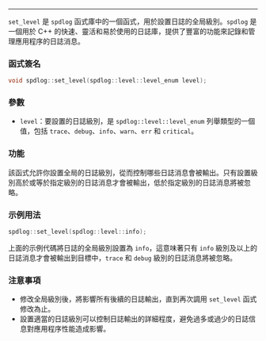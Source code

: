 
----
`set_level` 是 `spdlog` 函式庫中的一個函式，用於設置日誌的全局級別。`spdlog` 是一個用於 C++ 的快速、靈活和易於使用的日誌庫，提供了豐富的功能來記錄和管理應用程序的日誌消息。
### 函式簽名
```cpp
void spdlog::set_level(spdlog::level::level_enum level);
```
### 參數
- `level`：要設置的日誌級別，是 `spdlog::level::level_enum` 列舉類型的一個值，包括 `trace`、`debug`、`info`、`warn`、`err` 和 `critical`。
### 功能
該函式允許你設置全局的日誌級別，從而控制哪些日誌消息會被輸出。只有設置級別高於或等於指定級別的日誌消息才會被輸出，低於指定級別的日誌消息將被忽略。
### 示例用法
```cpp
spdlog::set_level(spdlog::level::info);
```
上面的示例代碼將日誌的全局級別設置為 `info`，這意味著只有 `info` 級別及以上的日誌消息才會被輸出到目標中，`trace` 和 `debug` 級別的日誌消息將被忽略。
### 注意事項
- 修改全局級別後，將影響所有後續的日誌輸出，直到再次調用 `set_level` 函式修改為止。
- 設置適當的日誌級別可以控制日誌輸出的詳細程度，避免過多或過少的日誌信息對應用程序性能造成影響。